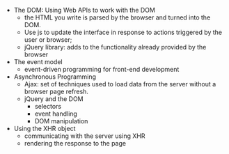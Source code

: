- The DOM: Using Web APIs to work with the DOM
  - the HTML you write is parsed by the browser and turned into the DOM.
  - Use js to update the interface in response to actions triggered by the user or browser;
  - jQuery library: adds to the functionality already provided by the browser
- The event model
  - event-driven programming for front-end development
- Asynchronous Programming
  - Ajax: set of techniques used to load data from the server without a browser page refresh.
  - jQuery and the DOM
    - selectors
    - event handling
    - DOM manipulation
- Using the XHR object
  - communicating with the server using XHR
  - rendering the response to the page
